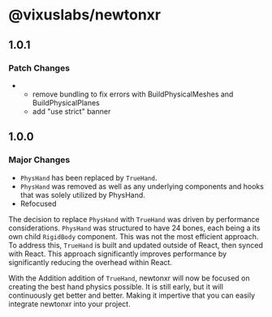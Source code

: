 # @vixuslabs/newtonxr

## 1.0.1

### Patch Changes

- - remove bundling to fix errors with BuildPhysicalMeshes and
    BuildPhysicalPlanes
  - add "use strict" banner

## 1.0.0

### Major Changes

- `PhysHand` has been replaced by `TrueHand`.
- `PhysHand` was removed as well as any underlying components and hooks that was
  solely utilized by PhysHand.
- Refocused

The decision to replace `PhysHand` with `TrueHand` was driven by performance
considerations. `PhysHand` was structured to have 24 bones, each being a its own
child `RigidBody` component. This was not the most efficient approach. To
address this, `TrueHand` is built and updated outside of React, then synced with
React. This approach significantly improves performance by significantly
reducing the overhead within React.

With the Addition addition of `TrueHand`, newtonxr will now be focused on
creating the best hand physics possible. It is still early, but it will
continuously get better and better. Making it impertive that you can easily
integrate newtonxr into your project.
